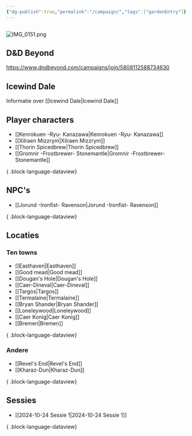 ```yaml
---
{"dg-publish":true,"permalink":"/campaign/","tags":["gardenEntry"]}
---
```


```table-of-contents
```
![IMG_0151.png](/img/user/IMG_0151.png)

## D&D Beyond
https://www.dndbeyond.com/campaigns/join/5808112588734630

## Icewind Dale
Informatie over [[Icewind Dale\|Icewind Dale]]

## Player characters
- [[Kenrokuen -Ryu- Kanazawa\|Kenrokuen -Ryu- Kanazawa]]
- [[Xilraen Mizzrym\|Xilraen Mizzrym]]
- [[Thorin Spicedbrew\|Thorin Spicedbrew]]
- [[Gromnir -Frostbrewer- Stonemantle\|Gromnir -Frostbrewer- Stonemantle]]

{ .block-language-dataview}

## NPC's
- [[Jorund -Ironfist- Ravenson\|Jorund -Ironfist- Ravenson]]

{ .block-language-dataview}

## Locaties
### Ten towns
- [[Easthaven\|Easthaven]]
- [[Good mead\|Good mead]]
- [[Dougan's Hole\|Dougan's Hole]]
- [[Caer-Dineval\|Caer-Dineval]]
- [[Targos\|Targos]]
- [[Termalaine\|Termalaine]]
- [[Bryan Shander\|Bryan Shander]]
- [[Loneleywood\|Loneleywood]]
- [[Caer Konig\|Caer Konig]]
- [[Bremen\|Bremen]]

{ .block-language-dataview}

### Andere
- [[Revel's End\|Revel's End]]
- [[Kharaz-Dun\|Kharaz-Dun]]

{ .block-language-dataview}

## Sessies
- [[2024-10-24 Sessie 1\|2024-10-24 Sessie 1]]

{ .block-language-dataview}

